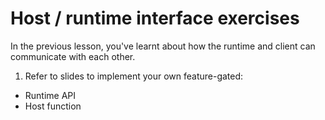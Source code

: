 # Host / runtime interface exercises

In the previous lesson, you've learnt about how the runtime and client can communicate with each other.

1. Refer to slides to implement your own feature-gated:
* Runtime API
* Host function